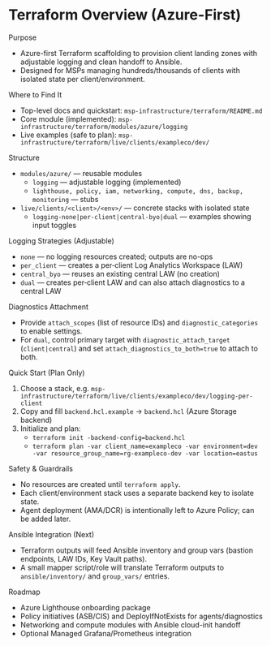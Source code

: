 # Terraform Overview (Azure-First)

Purpose
- Azure-first Terraform scaffolding to provision client landing zones with adjustable logging and clean handoff to Ansible.
- Designed for MSPs managing hundreds/thousands of clients with isolated state per client/environment.

Where to Find It
- Top-level docs and quickstart: `msp-infrastructure/terraform/README.md`
- Core module (implemented): `msp-infrastructure/terraform/modules/azure/logging`
- Live examples (safe to plan): `msp-infrastructure/terraform/live/clients/exampleco/dev/`

Structure
- `modules/azure/` — reusable modules
  - `logging` — adjustable logging (implemented)
  - `lighthouse, policy, iam, networking, compute, dns, backup, monitoring` — stubs
- `live/clients/<client>/<env>/` — concrete stacks with isolated state
  - `logging-none|per-client|central-byo|dual` — examples showing input toggles

Logging Strategies (Adjustable)
- `none` — no logging resources created; outputs are no-ops
- `per_client` — creates a per‑client Log Analytics Workspace (LAW)
- `central_byo` — reuses an existing central LAW (no creation)
- `dual` — creates per‑client LAW and can also attach diagnostics to a central LAW

Diagnostics Attachment
- Provide `attach_scopes` (list of resource IDs) and `diagnostic_categories` to enable settings.
- For `dual`, control primary target with `diagnostic_attach_target` (`client|central`) and set `attach_diagnostics_to_both=true` to attach to both.

Quick Start (Plan Only)
1) Choose a stack, e.g. `msp-infrastructure/terraform/live/clients/exampleco/dev/logging-per-client`
2) Copy and fill `backend.hcl.example` → `backend.hcl` (Azure Storage backend)
3) Initialize and plan:
   - `terraform init -backend-config=backend.hcl`
   - `terraform plan -var client_name=exampleco -var environment=dev -var resource_group_name=rg-exampleco-dev -var location=eastus`

Safety & Guardrails
- No resources are created until `terraform apply`.
- Each client/environment stack uses a separate backend key to isolate state.
- Agent deployment (AMA/DCR) is intentionally left to Azure Policy; can be added later.

Ansible Integration (Next)
- Terraform outputs will feed Ansible inventory and group vars (bastion endpoints, LAW IDs, Key Vault paths).
- A small mapper script/role will translate Terraform outputs to `ansible/inventory/` and `group_vars/` entries.

Roadmap
- Azure Lighthouse onboarding package
- Policy initiatives (ASB/CIS) and DeployIfNotExists for agents/diagnostics
- Networking and compute modules with Ansible cloud-init handoff
- Optional Managed Grafana/Prometheus integration

